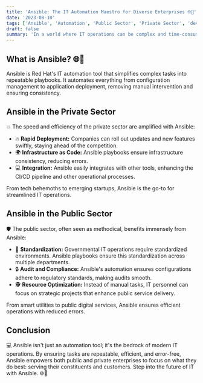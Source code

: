```yaml
---
title: 'Ansible: The IT Automation Maestro for Diverse Enterprises 🌐🤖'
date: '2023-08-10'
tags: ['Ansible', 'Automation', 'Public Sector', 'Private Sector', 'devops']
draft: false
summary: 'In a world where IT operations can be complex and time-consuming, Ansible by Red Hat emerges as a beacon of automation. Understand how Ansible simplifies tasks across both public and private sectors.'
---
```


## What is Ansible? 🌐🤖

Ansible is Red Hat's IT automation tool that simplifies complex tasks into repeatable playbooks. It automates everything from configuration management to application deployment, removing manual intervention and ensuring consistency.

## Ansible in the Private Sector

💥 The speed and efficiency of the private sector are amplified with Ansible:

- 🔥 **Rapid Deployment:** Companies can roll out updates and new features swiftly, staying ahead of the competition.
- 🌍 **Infrastructure as Code:** Ansible playbooks ensure infrastructure consistency, reducing errors.
- 💻 **Integration:** Ansible easily integrates with other tools, enhancing the CI/CD pipeline and other operational processes.

From tech behemoths to emerging startups, Ansible is the go-to for streamlined IT operations.

## Ansible in the Public Sector

🛡️ The public sector, often seen as methodical, benefits immensely from Ansible:

- 🔄 **Standardization:** Governmental IT operations require standardized environments. Ansible playbooks ensure this standardization across multiple departments.
- 🔒 **Audit and Compliance:** Ansible's automation ensures configurations adhere to regulatory standards, making audits smooth.
- 🕵️ **Resource Optimization:** Instead of manual tasks, IT personnel can focus on strategic projects that enhance public service delivery.

From smart utilities to public digital services, Ansible ensures efficient operations with reduced errors.

## Conclusion

💻 Ansible isn't just an automation tool; it's the bedrock of modern IT operations. By ensuring tasks are repeatable, efficient, and error-free, Ansible empowers both public and private enterprises to focus on what they do best: serving their constituents and customers. Step into the future of IT with Ansible. 🌐🤖
